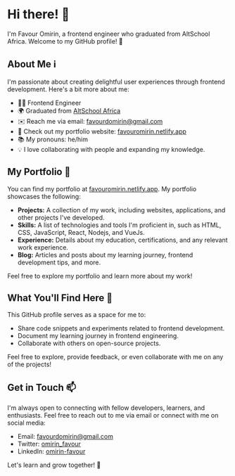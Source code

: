 # Hi there! 👋

I'm Favour Omirin, a frontend engineer who graduated from AltSchool Africa. Welcome to my GitHub profile! 🚀

## About Me ℹ️

I'm passionate about creating delightful user experiences through frontend development. Here's a bit more about me:

- 👨‍💻 Frontend Engineer
- 🌍 Graduated from <a href="https://www.altschoolafrica.com" target="_blank">AltSchool Africa</a>
- ✉️ Reach me via email: <a href="mailto:favourdomirin@gmail.com" target="_blank">favourdomirin@gmail.com</a>
- 🔗 Check out my portfolio website: <a href="https://favouromirin.netlify.app" target="_blank">favouromirin.netlify.app</a>
- 📚 My pronouns: he/him
- 💡 I love collaborating with people and expanding my knowledge.

## My Portfolio 💼

You can find my portfolio at <a href="https://favouromirin.netlify.app" target="_blank">favouromirin.netlify.app</a>. My portfolio showcases the following:

- **Projects:** A collection of my work, including websites, applications, and other projects I've developed.
- **Skills:** A list of technologies and tools I'm proficient in, such as HTML, CSS, JavaScript, React, Nodejs, and VueJs.
- **Experience:** Details about my education, certifications, and any relevant work experience.
- **Blog:** Articles and posts about my learning journey, frontend development tips, and more.

Feel free to explore my portfolio and learn more about my work!

## What You'll Find Here 📂

This GitHub profile serves as a space for me to:

- Share code snippets and experiments related to frontend development.
- Document my learning journey in frontend engineering.
- Collaborate with others on open-source projects.

Feel free to explore, provide feedback, or even collaborate with me on any of the projects!

## Get in Touch 📫

I'm always open to connecting with fellow developers, learners, and enthusiasts. Feel free to reach out to me via email or connect with me on social media:

- Email: <a href="mailto:favourdomirin@gmail.com" target="_blank">favourdomirin@gmail.com</a>
- Twitter: <a href="https://twitter.com/omirin_favour" target="_blank">omirin_favour</a>
- LinkedIn: <a href="https://www.linkedin.com/in/omirin-favour" target="_blank">omirin-favour</a>

Let's learn and grow together! 🌱


<!---
Modred14/Modred14 is a ✨ special ✨ repository because its `README.md` (this file) appears on your GitHub profile.
You can click the Preview link to take a look at your changes.
--->
